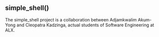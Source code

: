 ## simple_shell()
The simple_shell project is a collaboration between Adjamkwalim Akum-Yong and Cleopatra Kadzinga, actual students of Software Engineering at ALX. 

